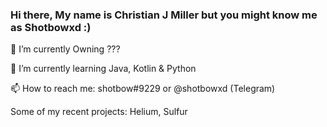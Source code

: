### Hi there, My name is Christian J Miller but you might know me as Shotbowxd :)

🔭 I’m currently Owning ???

🌱 I’m currently learning Java, Kotlin & Python

📫 How to reach me: shotbow#9229 or @shotbowxd (Telegram)

Some of my recent projects:
Helium, Sulfur
